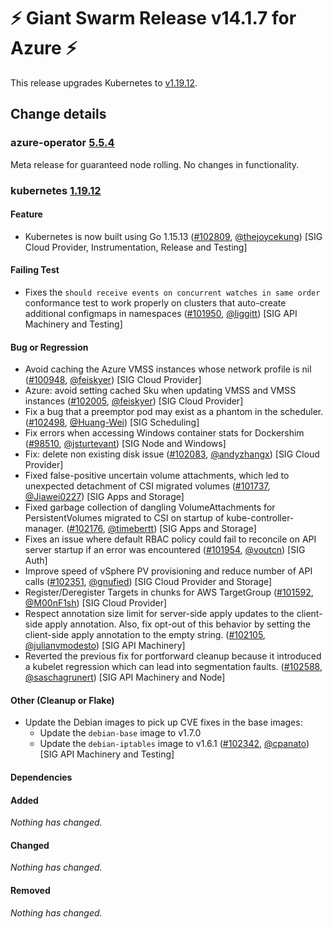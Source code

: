 # :zap: Giant Swarm Release v14.1.7 for Azure :zap:

This release upgrades Kubernetes to [v1.19.12](https://github.com/kubernetes/kubernetes/blob/master/CHANGELOG/CHANGELOG-1.19.md#v11912).

## Change details


### azure-operator [5.5.4](https://github.com/giantswarm/azure-operator/releases/tag/v5.5.4)

Meta release for guaranteed node rolling. No changes in functionality.


### kubernetes [1.19.12](https://github.com/kubernetes/kubernetes/releases/tag/v1.19.12)

#### Feature
- Kubernetes is now built using Go 1.15.13 ([#102809](https://github.com/kubernetes/kubernetes/pull/102809), [@thejoycekung](https://github.com/thejoycekung)) [SIG Cloud Provider, Instrumentation, Release and Testing]
#### Failing Test
- Fixes the `should receive events on concurrent watches in same order` conformance test to work properly on clusters that auto-create additional configmaps in namespaces ([#101950](https://github.com/kubernetes/kubernetes/pull/101950), [@liggitt](https://github.com/liggitt)) [SIG API Machinery and Testing]
#### Bug or Regression
- Avoid caching the Azure VMSS instances whose network profile is nil ([#100948](https://github.com/kubernetes/kubernetes/pull/100948), [@feiskyer](https://github.com/feiskyer)) [SIG Cloud Provider]
- Azure: avoid setting cached Sku when updating VMSS and VMSS instances ([#102005](https://github.com/kubernetes/kubernetes/pull/102005), [@feiskyer](https://github.com/feiskyer)) [SIG Cloud Provider]
- Fix a bug that a preemptor pod may exist as a phantom in the scheduler. ([#102498](https://github.com/kubernetes/kubernetes/pull/102498), [@Huang-Wei](https://github.com/Huang-Wei)) [SIG Scheduling]
- Fix errors when accessing Windows container stats for Dockershim ([#98510](https://github.com/kubernetes/kubernetes/pull/98510), [@jsturtevant](https://github.com/jsturtevant)) [SIG Node and Windows]
- Fix: delete non existing disk issue ([#102083](https://github.com/kubernetes/kubernetes/pull/102083), [@andyzhangx](https://github.com/andyzhangx)) [SIG Cloud Provider]
- Fixed false-positive uncertain volume attachments, which led to unexpected detachment of CSI migrated volumes ([#101737](https://github.com/kubernetes/kubernetes/pull/101737), [@Jiawei0227](https://github.com/Jiawei0227)) [SIG Apps and Storage]
- Fixed garbage collection of dangling VolumeAttachments for PersistentVolumes migrated to CSI on startup of kube-controller-manager. ([#102176](https://github.com/kubernetes/kubernetes/pull/102176), [@timebertt](https://github.com/timebertt)) [SIG Apps and Storage]
- Fixes an issue where default RBAC policy could fail to reconcile on API server startup if an error was encountered ([#101954](https://github.com/kubernetes/kubernetes/pull/101954), [@voutcn](https://github.com/voutcn)) [SIG Auth]
- Improve speed of vSphere PV provisioning and reduce number of API calls ([#102351](https://github.com/kubernetes/kubernetes/pull/102351), [@gnufied](https://github.com/gnufied)) [SIG Cloud Provider and Storage]
- Register/Deregister Targets in chunks for AWS TargetGroup ([#101592](https://github.com/kubernetes/kubernetes/pull/101592), [@M00nF1sh](https://github.com/M00nF1sh)) [SIG Cloud Provider]
- Respect annotation size limit for server-side apply updates to the client-side apply annotation. Also, fix opt-out of this behavior by setting the client-side apply annotation to the empty string. ([#102105](https://github.com/kubernetes/kubernetes/pull/102105), [@julianvmodesto](https://github.com/julianvmodesto)) [SIG API Machinery]
- Reverted the previous fix for portforward cleanup because it introduced a kubelet regression which can lead into segmentation faults. ([#102588](https://github.com/kubernetes/kubernetes/pull/102588), [@saschagrunert](https://github.com/saschagrunert)) [SIG API Machinery and Node]
#### Other (Cleanup or Flake)
- Update the Debian images to pick up CVE fixes in the base images:
  - Update the `debian-base` image to v1.7.0
  - Update the `debian-iptables` image to v1.6.1 ([#102342](https://github.com/kubernetes/kubernetes/pull/102342), [@cpanato](https://github.com/cpanato)) [SIG API Machinery and Testing]
#### Dependencies
#### Added
_Nothing has changed._
#### Changed
_Nothing has changed._
#### Removed
_Nothing has changed._

